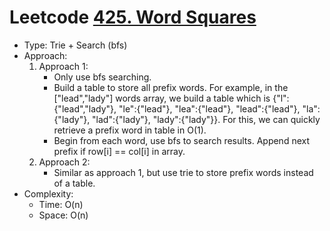 # Leetcode [425. Word Squares](https://leetcode.com/problems/word-squares/)
- Type: Trie + Search (bfs)
- Approach:
	1. Approach 1:
		- Only use bfs searching.
		- Build a table to store all prefix words. For example, in the ["lead","lady"] words array, we build a table which is {"l":{"lead","lady"}, "le":{"lead"}, "lea":{"lead"}, "lead":{"lead"}, "la":{"lady"}, "lad":{"lady"}, "lady":{"lady"}}. For this, we can quickly retrieve a prefix word in table in O(1).
		- Begin from each word, use bfs to search results. Append next prefix if row[i] == col[i] in array.
	2. Approach 2:
		- Similar as approach 1, but use trie to store prefix words instead of a table.
- Complexity:
	- Time: O(n)
	- Space: O(n)